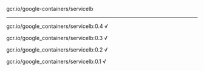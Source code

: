 gcr.io/google-containers/servicelb 

----
gcr.io/google_containers/servicelb:0.4 √

gcr.io/google_containers/servicelb:0.3 √

gcr.io/google_containers/servicelb:0.2 √

gcr.io/google_containers/servicelb:0.1 √

